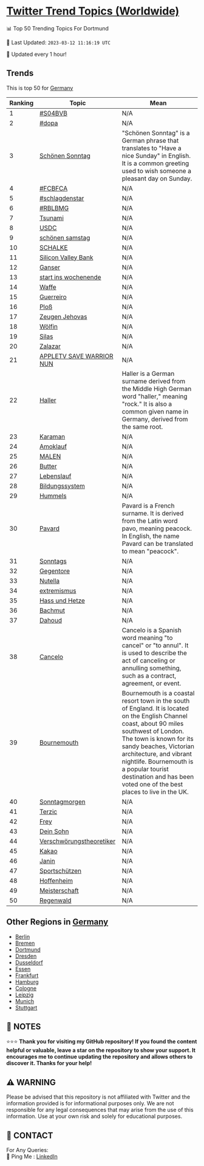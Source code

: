 [Twitter Trend Topics (Worldwide)](https://github.com/ErcinDedeoglu/Twitter-Trend-Topics)
==========


📊 Top 50 Trending Topics For Dortmund

📆 Last Updated: `2023-03-12 11:16:19 UTC`

🔧 Updated every 1 hour!


## Trends

This is top 50 for [Germany](</Germany>)

| Ranking | Topic | Mean |
| ------- | ------------ | ------------ |
| 1 | [#S04BVB](http://twitter.com/search?q=%23S04BVB) | N/A |
| 2 | [#dopa](http://twitter.com/search?q=%23dopa) | N/A |
| 3 | [Schönen Sonntag](http://twitter.com/search?q=Sch%c3%b6nen+Sonntag) | "Schönen Sonntag" is a German phrase that translates to "Have a nice Sunday" in English. It is a common greeting used to wish someone a pleasant day on Sunday. |
| 4 | [#FCBFCA](http://twitter.com/search?q=%23FCBFCA) | N/A |
| 5 | [#schlagdenstar](http://twitter.com/search?q=%23schlagdenstar) | N/A |
| 6 | [#RBLBMG](http://twitter.com/search?q=%23RBLBMG) | N/A |
| 7 | [Tsunami](http://twitter.com/search?q=Tsunami) | N/A |
| 8 | [USDC](http://twitter.com/search?q=USDC) | N/A |
| 9 | [schönen samstag](http://twitter.com/search?q=sch%c3%b6nen+samstag) | N/A |
| 10 | [SCHALKE](http://twitter.com/search?q=SCHALKE) | N/A |
| 11 | [Silicon Valley Bank](http://twitter.com/search?q=Silicon+Valley+Bank) | N/A |
| 12 | [Ganser](http://twitter.com/search?q=Ganser) | N/A |
| 13 | [start ins wochenende](http://twitter.com/search?q=start+ins+wochenende) | N/A |
| 14 | [Waffe](http://twitter.com/search?q=Waffe) | N/A |
| 15 | [Guerreiro](http://twitter.com/search?q=Guerreiro) | N/A |
| 16 | [Ploß](http://twitter.com/search?q=Plo%c3%9f) | N/A |
| 17 | [Zeugen Jehovas](http://twitter.com/search?q=Zeugen+Jehovas) | N/A |
| 18 | [Wölfin](http://twitter.com/search?q=W%c3%b6lfin) | N/A |
| 19 | [Silas](http://twitter.com/search?q=Silas) | N/A |
| 20 | [Zalazar](http://twitter.com/search?q=Zalazar) | N/A |
| 21 | [APPLETV SAVE WARRIOR NUN](http://twitter.com/search?q=APPLETV+SAVE+WARRIOR+NUN) | N/A |
| 22 | [Haller](http://twitter.com/search?q=Haller) | Haller is a German surname derived from the Middle High German word "haller," meaning "rock." It is also a common given name in Germany, derived from the same root. |
| 23 | [Karaman](http://twitter.com/search?q=Karaman) | N/A |
| 24 | [Amoklauf](http://twitter.com/search?q=Amoklauf) | N/A |
| 25 | [MALEN](http://twitter.com/search?q=MALEN) | N/A |
| 26 | [Butter](http://twitter.com/search?q=Butter) | N/A |
| 27 | [Lebenslauf](http://twitter.com/search?q=Lebenslauf) | N/A |
| 28 | [Bildungssystem](http://twitter.com/search?q=Bildungssystem) | N/A |
| 29 | [Hummels](http://twitter.com/search?q=Hummels) | N/A |
| 30 | [Pavard](http://twitter.com/search?q=Pavard) | Pavard is a French surname. It is derived from the Latin word pavo, meaning peacock. In English, the name Pavard can be translated to mean "peacock". |
| 31 | [Sonntags](http://twitter.com/search?q=Sonntags) | N/A |
| 32 | [Gegentore](http://twitter.com/search?q=Gegentore) | N/A |
| 33 | [Nutella](http://twitter.com/search?q=Nutella) | N/A |
| 34 | [extremismus](http://twitter.com/search?q=extremismus) | N/A |
| 35 | [Hass und Hetze](http://twitter.com/search?q=Hass+und+Hetze) | N/A |
| 36 | [Bachmut](http://twitter.com/search?q=Bachmut) | N/A |
| 37 | [Dahoud](http://twitter.com/search?q=Dahoud) | N/A |
| 38 | [Cancelo](http://twitter.com/search?q=Cancelo) | Cancelo is a Spanish word meaning "to cancel" or "to annul". It is used to describe the act of canceling or annulling something, such as a contract, agreement, or event. |
| 39 | [Bournemouth](http://twitter.com/search?q=Bournemouth) | Bournemouth is a coastal resort town in the south of England. It is located on the English Channel coast, about 90 miles southwest of London. The town is known for its sandy beaches, Victorian architecture, and vibrant nightlife. Bournemouth is a popular tourist destination and has been voted one of the best places to live in the UK. |
| 40 | [Sonntagmorgen](http://twitter.com/search?q=Sonntagmorgen) | N/A |
| 41 | [Terzic](http://twitter.com/search?q=Terzic) | N/A |
| 42 | [Frey](http://twitter.com/search?q=Frey) | N/A |
| 43 | [Dein Sohn](http://twitter.com/search?q=Dein+Sohn) | N/A |
| 44 | [Verschwörungstheoretiker](http://twitter.com/search?q=Verschw%c3%b6rungstheoretiker) | N/A |
| 45 | [Kakao](http://twitter.com/search?q=Kakao) | N/A |
| 46 | [Janin](http://twitter.com/search?q=Janin) | N/A |
| 47 | [Sportschützen](http://twitter.com/search?q=Sportsch%c3%bctzen) | N/A |
| 48 | [Hoffenheim](http://twitter.com/search?q=Hoffenheim) | N/A |
| 49 | [Meisterschaft](http://twitter.com/search?q=Meisterschaft) | N/A |
| 50 | [Regenwald](http://twitter.com/search?q=Regenwald) | N/A |



## Other Regions in [Germany](</Germany>)

* [Berlin](</Germany/Berlin.md>)
* [Bremen](</Germany/Bremen.md>)
* [Dortmund](</Germany/Dortmund.md>)
* [Dresden](</Germany/Dresden.md>)
* [Dusseldorf](</Germany/Dusseldorf.md>)
* [Essen](</Germany/Essen.md>)
* [Frankfurt](</Germany/Frankfurt.md>)
* [Hamburg](</Germany/Hamburg.md>)
* [Cologne](</Germany/Cologne.md>)
* [Leipzig](</Germany/Leipzig.md>)
* [Munich](</Germany/Munich.md>)
* [Stuttgart](</Germany/Stuttgart.md>)



## 📝 NOTES

⭐⭐⭐ **Thank you for visiting my GitHub repository! If you found the content helpful or valuable, leave a star on the repository to show your support. It encourages me to continue updating the repository and allows others to discover it. Thanks for your help!**


## ⚠️ WARNING

Please be advised that this repository is not affiliated with Twitter and the information provided is for informational purposes only. We are not responsible for any legal consequences that may arise from the use of this information. Use at your own risk and solely for educational purposes.


## 📨 CONTACT

 For Any Queries:  
            🏓 Ping Me : [LinkedIn](https://www.linkedin.com/in/ercindedeoglu/)
